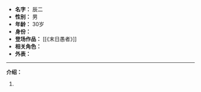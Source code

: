 
- **名字：** 辰二
- **性别：** 男
- **年龄：** 30岁
- **身份：** 
- **登场作品：** [[《末日愚者》]]
- **相关角色：** 
- **外表：** 

---

**介绍：** 

1. 
